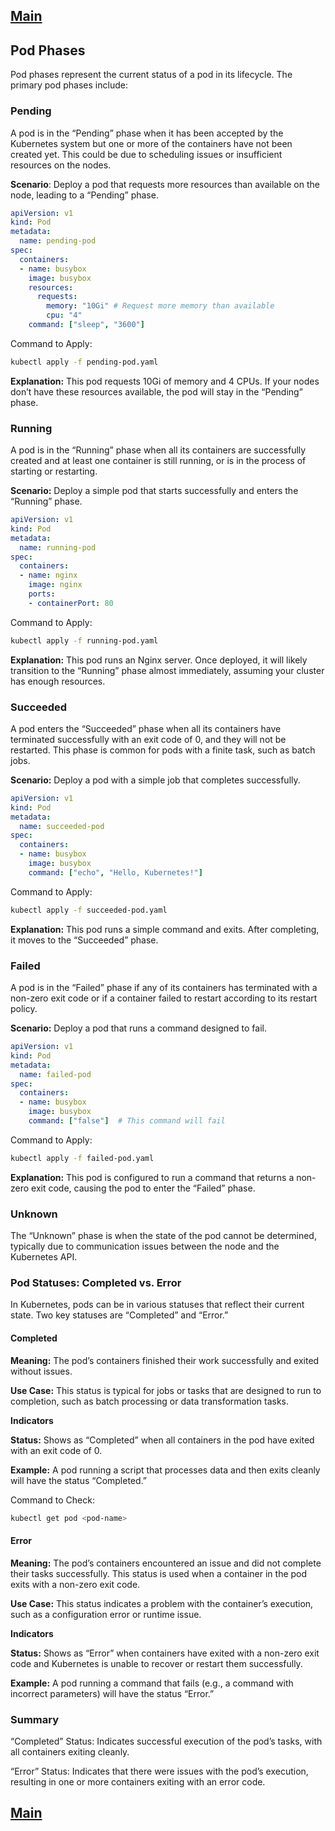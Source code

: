 [Main](../README.md)
---

## Pod Phases
Pod phases represent the current status of a pod in its lifecycle. The primary pod phases include:

### Pending
A pod is in the “Pending” phase when it has been accepted by the Kubernetes system but one or more of the containers have not been created yet. This could be due to scheduling issues or insufficient resources on the nodes.

__Scenario__: Deploy a pod that requests more resources than available on the node, leading to a “Pending” phase.

```yaml
apiVersion: v1
kind: Pod
metadata:
  name: pending-pod
spec:
  containers:
  - name: busybox
    image: busybox
    resources:
      requests:
        memory: "10Gi" # Request more memory than available
        cpu: "4"
    command: ["sleep", "3600"]
```
Command to Apply:

```bash
kubectl apply -f pending-pod.yaml
```

__Explanation:__ This pod requests 10Gi of memory and 4 CPUs. If your nodes don’t have these resources available, the pod will stay in the “Pending” phase.

### Running

A pod is in the “Running” phase when all its containers are successfully created and at least one container is still running, or is in the process of starting or restarting.

__Scenario:__ Deploy a simple pod that starts successfully and enters the “Running” phase.

```yaml
apiVersion: v1
kind: Pod
metadata:
  name: running-pod
spec:
  containers:
  - name: nginx
    image: nginx
    ports:
    - containerPort: 80
```
Command to Apply:
```bash
kubectl apply -f running-pod.yaml
```

__Explanation:__ This pod runs an Nginx server. Once deployed, it will likely transition to the “Running” phase almost immediately, assuming your cluster has enough resources.

### Succeeded

A pod enters the “Succeeded” phase when all its containers have terminated successfully with an exit code of 0, and they will not be restarted. This phase is common for pods with a finite task, such as batch jobs.

__Scenario:__ Deploy a pod with a simple job that completes successfully.

```yaml
apiVersion: v1
kind: Pod
metadata:
  name: succeeded-pod
spec:
  containers:
  - name: busybox
    image: busybox
    command: ["echo", "Hello, Kubernetes!"]
```
Command to Apply:
```bash
kubectl apply -f succeeded-pod.yaml
```
__Explanation:__ This pod runs a simple command and exits. After completing, it moves to the “Succeeded” phase.

### Failed

A pod is in the “Failed” phase if any of its containers has terminated with a non-zero exit code or if a container failed to restart according to its restart policy.

__Scenario:__ Deploy a pod that runs a command designed to fail.

```yaml
apiVersion: v1
kind: Pod
metadata:
  name: failed-pod
spec:
  containers:
  - name: busybox
    image: busybox
    command: ["false"]  # This command will fail
```
Command to Apply:
```bash
kubectl apply -f failed-pod.yaml
```
__Explanation:__ This pod is configured to run a command that returns a non-zero exit code, causing the pod to enter the “Failed” phase.


### Unknown

The “Unknown” phase is when the state of the pod cannot be determined, typically due to communication issues between the node and the Kubernetes API.

### Pod Statuses: Completed vs. Error

In Kubernetes, pods can be in various statuses that reflect their current state. Two key statuses are “Completed” and “Error.”

#### Completed

__Meaning:__ The pod’s containers finished their work successfully and exited without issues.

__Use Case:__ This status is typical for jobs or tasks that are designed to run to completion, such as batch processing or data transformation tasks.

__Indicators__

__Status:__ Shows as “Completed” when all containers in the pod have exited with an exit code of 0.

__Example:__ A pod running a script that processes data and then exits cleanly will have the status “Completed.”

Command to Check:
```bash
kubectl get pod <pod-name>
```

#### Error
__Meaning:__ The pod’s containers encountered an issue and did not complete their tasks successfully. This status is used when a container in the pod exits with a non-zero exit code.

__Use Case:__ This status indicates a problem with the container’s execution, such as a configuration error or runtime issue.

__Indicators__

__Status:__ Shows as “Error” when containers have exited with a non-zero exit code and Kubernetes is unable to recover or restart them successfully.

__Example:__ A pod running a command that fails (e.g., a command with incorrect parameters) will have the status “Error.”

### Summary
“Completed” Status: Indicates successful execution of the pod’s tasks, with all containers exiting cleanly.

“Error” Status: Indicates that there were issues with the pod’s execution, resulting in one or more containers exiting with an error code.


[Main](../README.md)
---